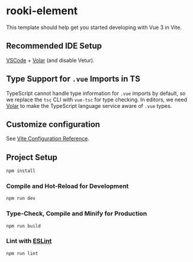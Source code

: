 # rooki-element

This template should help get you started developing with Vue 3 in Vite.

## Recommended IDE Setup

[VSCode](https://code.visualstudio.com/) + [Volar](https://marketplace.visualstudio.com/items?itemName=Vue.volar) (and disable Vetur).

## Type Support for `.vue` Imports in TS

TypeScript cannot handle type information for `.vue` imports by default, so we replace the `tsc` CLI with `vue-tsc` for type checking. In editors, we need [Volar](https://marketplace.visualstudio.com/items?itemName=Vue.volar) to make the TypeScript language service aware of `.vue` types.

## Customize configuration

See [Vite Configuration Reference](https://vitejs.dev/config/).

## Project Setup

```sh
npm install
```

### Compile and Hot-Reload for Development

```sh
npm run dev
```

### Type-Check, Compile and Minify for Production

```sh
npm run build
```

### Lint with [ESLint](https://eslint.org/)

```sh
npm run lint
```

<!-- import { getCurrentInstance } from 'vue';

export default {
  setup() {
    const instance = getCurrentInstance();
    console.log(instance.proxy); // 访问this
  }

 在 Vue 3 的组合式 API 中，可以使用 getCurrentInstance() 函数来获取当前组件实例的上下文。然后，你可以从实例上访问 this
} -->

<!-- button使用示例 -->
<template>
  <Rooki-Button>按钮</Rooki-Button>
  <Rooki-Button type="primary">按钮</Rooki-Button>
  <Rooki-Button type="success">按钮</Rooki-Button>
  <Rooki-Button type="danger">按钮</Rooki-Button>
  <Rooki-Button type="warning">按钮</Rooki-Button>
  <Rooki-Button :round="true">按钮</Rooki-Button>
  <Rooki-Button :circle="true">按钮</Rooki-Button>
  <Rooki-Button :disabled="true">按钮</Rooki-Button>
   <Rooki-Button :plain="true">按钮</Rooki-Button>
  <!-- 自定义图标按钮 -->
<Rooki-Button :circle="true" class="iconfont icon-shurukuangqingkong"></Rooki-Button>
<Rooki-Button icon="bianji" :circle="true" style="font-size: 24px"></Rooki-Button>
<Rooki-Button icon="guanbi" :circle="true"></Rooki-Button>
<Rooki-Button icon="shanchu" :circle="true"></Rooki-Button>
<Rooki-Button icon="tianjia" :circle="true"></Rooki-Button>
</template>

<script setup lang="ts">
import '@/assets/font/iconfont.css'
</script>

<style scoped>
</style>
<!-- checkBox使用示例 -->
<template>
  <div>
    <Rooki-CheckBox label="Option 4" value="Option 4" activeColor="#4da522" />
    <Rooki-CheckBox label="Option 3" value="Option 3" :disabled="true" />
    <Rooki-CheckBox label="Option 1" value="Option 1" @change="updateValue" />
    <Rooki-CheckBox label="Option 2" value="Option 2" :checked="true" @change="updateValue" />

    <!-- 单选框group的使用 -->
    <Rooki-Checkbox-Group v-model:modelValue="checkedValues" @change="changeValue">
    </Rooki-Checkbox-Group>

  </div>
</template>
<script lang="ts" setup>
import { ref } from 'vue'
const checkedValues = ref([
  { label: 'Option 1', value: 'Option 1', checked: true },
  { label: 'Option 2', value: 'Option 2', checked: false },
  { label: 'Option 3', value: 'Option 3', checked: true },
  { label: 'Option 4', value: 'Option 4', checked: false, disabled: true }
])

const changeValue = (value: Array<Object>) => {
console.log(value)
}

const updateValue = (changeTarget: { value: string; checked: boolean }) => {
console.log(changeTarget)
}
</script>

<!-- dialog用法 -->
<template>
<Rooki-Dialog :visiable="visiable" :title="'123123123'" @close="closeVisiable">
<div>默认插槽位置</div>
<template #footer> <div>footer插槽位置</div></template>
</Rooki-Dialog>
<button @click="openDialog">打开dialog</button>
</template>

<script setup lang="ts">
import { ref } from 'vue'

const visiable = ref(false)
const openDialog = () => {
  visiable.value = true
}
const closeVisiable = (value: boolean) => {
  visiable.value = value
}
</script>

<style scoped>
</style>

<!-- form示例 -->
<template>
  <Rooki-Form v-model:model="model">
    <Rooki-Form-Item label="标签" width="">
      <Rooki-Input v-bind:value="model.name" @input="handInput"></Rooki-Input>
      <Rooki-Button @click="getForm">按钮插槽占用</Rooki-Button>
    </Rooki-Form-Item>
  </Rooki-Form>
</template>

<script setup lang="ts">
import { ref } from 'vue'

const model = ref({
  name: '12312',
  account: 1231,
  password: 123123,
  sex: '男',
  hobby: ['篮球', '足球'],
  info: ''
})
const getForm = () => {
  console.log(model.value)
}
const handInput = (value: string) => {
  model.value.name = value
}
</script>

<style scoped>
</style>

<!-- input输入框示例 -->
<template>
  <Rooki-Input
    name="123"
    placeholder="请输入密码"
    v-model:value="inputValue"
    type="password"
    @input="getInputValue"
  ></Rooki-Input>
  <Rooki-Input
    name="321"
    placeholder="请输入账号"
    :clearable="true"
    v-model:value="inputValue2"
    @input="getInputValue2"
  ></Rooki-Input>
  <br />
  <Rooki-Input
    name="textarea"
    placeholder="请输入textarea"
    v-model:value="inputValue3"
    type="textarea"
  ></Rooki-Input>
</template>

<script setup lang="ts">
import { ref } from 'vue'

const inputValue = ref('')
const inputValue2 = ref('')
const inputValue3 = ref('')
const getInputValue = (value: string) => {
  console.log(value)
  inputValue.value = value
}
const getInputValue2 = (value: string) => {
  console.log(value)
  inputValue2.value = value
}
</script>

<!-- 单选框示例 -->
<template>
  <Rooki-Radio v-model:value="value" @change="changeValue" name="单选框1"></Rooki-Radio>
  <Rooki-Radio-Group v-model:modelValue="valueGroup" @change="changeValue2"> </Rooki-Radio-Group>
</template>

<script setup lang="ts">
import { ref } from 'vue'
const value = ref('单选框1')
const valueGroup = ref([
  { label: '1', value: 1, name: '1' },
  { label: '2', value: 2, name: '2' },
  { label: '3', value: 3, name: '3' }
])
const changeValue = (changeTarget: { value: [String, Number]; checked: boolean }) => {
  console.log(changeTarget)
}
const changeValue2 = (changeTarget: { value: [String, Number]; checked: boolean }) => {
  console.log(changeTarget)
}
</script>

<style scoped>
</style>

<!-- switch示例-->
<template>
  <Rooki-Switch name="测试switch" v-model:value="valueSwitch" @change="changeSwitch"></Rooki-Switch>
</template>

<script setup lang="ts">
import { ref } from 'vue'

const valueSwitch = ref(false)
const changeSwitch = (value: boolean) => {
  valueSwitch.value = value
  if (value) {
    console.log('开关打开，操作你的吧！')
  } else {
    console.log('开关关了')
  }
}
</script>

<style scoped>
</style>
